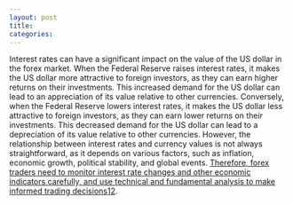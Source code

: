 ```yaml
---
layout: post
title: 
categories:
---
```

Interest rates can have a significant impact on the value of the US dollar in the forex market. When the Federal Reserve raises interest rates, it makes the US dollar more attractive to foreign investors, as they can earn higher returns on their investments. This increased demand for the US dollar can lead to an appreciation of its value relative to other currencies. Conversely, when the Federal Reserve lowers interest rates, it makes the US dollar less attractive to foreign investors, as they can earn lower returns on their investments. This decreased demand for the US dollar can lead to a depreciation of its value relative to other currencies. However, the relationship between interest rates and currency values is not always straightforward, as it depends on various factors, such as inflation, economic growth, political stability, and global events. [Therefore, forex traders need to monitor interest rate changes and other economic indicators carefully, and use technical and fundamental analysis to make informed trading decisions](https://www.investopedia.com/articles/forex/08/interest-rates.asp)[1](https://www.investopedia.com/articles/forex/08/interest-rates.asp)[2](https://www.dailyfx.com/education/forex-fundamental-analysis/federal-reserve-bank.html).